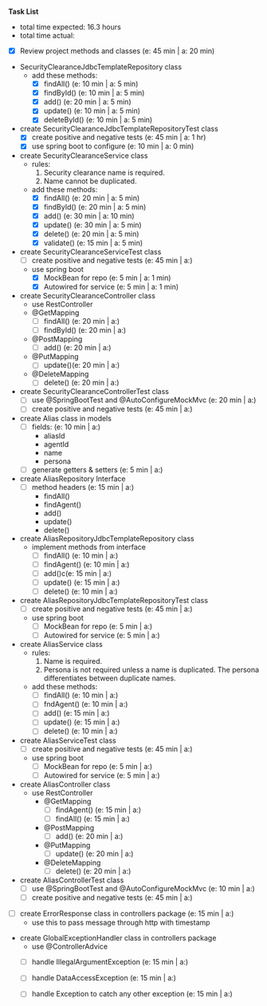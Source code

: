 **Task List**

- total time expected: 16.3 hours
- total time actual:

- [x] Review project methods and classes (e: 45 min | a: 20 min)

- SecurityClearanceJdbcTemplateRepository class
    - add these methods:
        - [x] findAll() (e: 10 min | a: 5 min)
        - [x] findById() (e: 10 min | a: 5 min)
        - [x] add() (e: 20 min | a: 5 min)
        - [x] update() (e: 10 min | a: 5 min)
        - [x] deleteById() (e: 10 min | a: 5 min)

- create SecurityClearanceJdbcTemplateRepositoryTest class
    - [X] create positive and negative tests (e: 45 min | a: 1 hr)
    - [x] use spring boot to configure (e: 10 min | a: 0 min)
    
- create SecurityClearanceService class
    - rules: 
        1. Security clearance name is required.
        2. Name cannot be duplicated.
    - add these methods:
        - [x] findAll() (e: 20 min | a: 5 min)
        - [x] findById() (e: 20 min | a: 5 min)
        - [x] add() (e: 30 min | a: 10 min)
        - [x] update() (e: 30 min | a: 5 min)
        - [x] delete() (e: 20 min | a: 5 min)
        - [x] validate() (e: 15 min | a: 5 min)
        
- create SecurityClearanceServiceTest class
    - [ ] create positive and negative tests (e: 45 min | a:)
    - use spring boot
        - [x] MockBean for repo (e: 5 min | a: 1 min)
        - [x] Autowired for service (e: 5 min | a: 1 min)
        
- create SecurityClearanceController class
    - use RestController
    - @GetMapping
        - [ ] findAll() (e: 20 min | a:)
        - [ ] findById() (e: 20 min | a:)
    - @PostMapping
        - [ ] add() (e: 20 min | a:)
    - @PutMapping
        - [ ] update()(e: 20 min | a:)
    - @DeleteMapping
        - [ ] delete() (e: 20 min | a:)
        
- create SecurityClearanceControllerTest class
    - [ ] use @SpringBootTest and @AutoConfigureMockMvc (e: 20 min | a:)
    - [ ] create positive and negative tests (e: 45 min | a:)

- create Alias class in models
    - [ ] fields: (e: 10 min | a:)
        - aliasId
        - agentId
        - name
        - persona
    - [ ] generate getters & setters (e: 5 min | a:)
    
- create AliasRepository Interface
    - [ ] method headers (e: 15 min | a:)
        - findAll()
        - findAgent()
        - add()
        - update()
        - delete()

- create AliasRepositoryJdbcTemplateRepository class
    - implement methods from interface
        - [ ] findAll() (e: 10 min | a:)
        - [ ] findAgent() (e: 10 min | a:)
        - [ ] add()c(e: 15 min | a:)
        - [ ] update() (e: 15 min | a:)
        - [ ] delete() (e: 10 min | a:)

- create AliasRepositoryJdbcTemplateRepositoryTest class
    - [ ] create positive and negative tests (e: 45 min | a:)
    - use spring boot
        - [ ] MockBean for repo (e: 5 min | a:)
        - [ ] Autowired for service (e: 5 min | a:)
            
- create AliasService class
    - rules:
        1. Name is required.
        2. Persona is not required unless a name is duplicated.
        The persona differentiates between duplicate names.
    - add these methods:
        - [ ] findAll() (e: 10 min | a:)
        - [ ] fndAgent() (e: 10 min | a:)
        - [ ] add() (e: 15 min | a:)
        - [ ] update() (e: 15 min | a:)
        - [ ] delete() (e: 10 min | a:)
        
- create AliasServiceTest class
    - [ ] create positive and negative tests (e: 45 min | a:)
    - use spring boot
        - [ ] MockBean for repo (e: 5 min | a:)
        - [ ] Autowired for service (e: 5 min | a:)

- create AliasController class
    - use RestController
        - @GetMapping
            - [ ] findAgent() (e: 15 min | a:)
            - [ ] findAll() (e: 15 min | a:)
        - @PostMapping
            - [ ] add() (e: 20 min | a:)
        - @PutMapping
            - [ ] update() (e: 20 min | a:)
        - @DeleteMapping
            - [ ] delete() (e: 20 min | a:)
            
- create AliasControllerTest class
    - [ ] use @SpringBootTest and @AutoConfigureMockMvc (e: 10 min | a:)
    - [ ] create positive and negative tests (e: 45 min | a:)
 
- [ ] create ErrorResponse class in controllers package (e: 15 min | a:)
    - use this to pass message through http with timestamp
        
- create GlobalExceptionHandler class in controllers package
    - use @ControllerAdvice
    - [ ] handle IllegalArgumentException (e: 15 min | a:)
    - [ ] handle DataAccessException (e: 15 min | a:)
    - [ ] handle Exception to catch any other exception (e: 15 min | a:)
    



    

